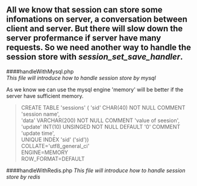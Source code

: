 All we know that session can store some infomations on server, a conversation between client and server.
But there will slow down the server profermance if server have many requests. So we need another way to
handle the session store  with *session_set_save_handler*.
------------------------------------------------------------------------------------------------------------------------------------------------------------
####handleWithMysql.php   
*This file will introduce how to handle session store by mysql*

As we know we can use the mysql engine 'memory' will be better if the server have sufficient memory.
>    CREATE TABLE 'sessions' (
>    'sid' CHAR(40) NOT NULL COMMENT 'session name',  
>    'data' VARCHAR(200) NOT NULL COMMENT 'value of seesion',  
>    'update' INT(10) UNSINGED NOT NULL DEFAULT '0' COMMENT 'update time',   
>    UNIQUE INDEX 'sid' ('sid'))  
>    COLLATE='utf8_general_ci'   
>    ENGINE=MEMORY   
>    ROW_FORMAT=DEFAULT   

####handleWithRedis.php
*This file will introduce how to handle session store by redis*
